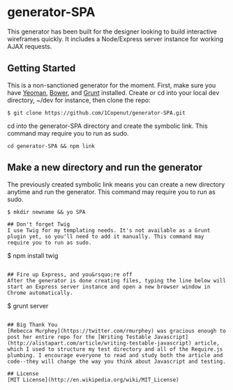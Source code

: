# generator-SPA
This generator has been built for the designer looking to build interactive wireframes quickly. It includes a Node/Express server instance for working AJAX requests.


## Getting Started
This is a non-sanctioned generator for the moment. First, make sure you have [Yeoman](http://yeoman.io), [Bower](http:bower.io), and [Grunt](http:gruntjs.com) installed. Create or cd into your local dev directory, ~/dev for instance, then clone the repo:

```
$ git clone https://github.com/1Copenut/generator-SPA.git
```

cd into the generator-SPA directory and create the symbolic link. This command may require you to run as sudo.

```
cd generator-SPA && npm link
```

## Make a new directory and run the generator
The previously created symbolic link means you can create a new directory anytime and run the generator. This command may require you to run as sudo.

```
$ mkdir newname && yo SPA

## Don't forget Twig
I use Twig for my templating needs. It's not available as a Grunt plugin yet, so you'll need to add it manually. This command may require you to run as sudo.

```
$ npm install twig
```

## Fire up Express, and you&rsquo;re off
After the generator is done creating files, typing the line below will start an Express server instance and open a new browser window in Chrome automatically.

```
$ grunt server
```

## Big Thank You
[Rebecca Murphey](https://twitter.com/rmurphey) was gracious enough to post her entire repo for the [Writing Testable Javascript](http://alistapart.com/article/writing-testable-javascript) article, which I used to structure my test directory and all of the Require.js plumbing. I encourage everyone to read and study both the article and code--they will change the way you think about Javascript and testing.

## License
[MIT License](http://en.wikipedia.org/wiki/MIT_License)
